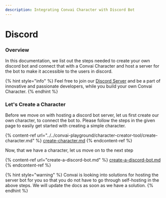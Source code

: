 ```yaml
---
description: Integrating Convai Character with Discord Bot
---
```


# Discord

### Overview

In this documentation, we list out the steps needed to create your own discord bot and connect that with a Convai Character and host a server for the bot to make it accessible to the users in discord.

{% hint style="info" %}
Feel free to join our [Discord Server](https://discord.gg/TG98s8FWKN) and be a part of innovative and passionate developers, while you build your own Convai Character.
{% endhint %}

### Let's Create a Character

Before we move on with hosting a discord bot server, let us first create our own character, to connect the bot to. Please follow the steps in the given page to easily get started with creating a simple character.

{% content-ref url="../../convai-playground/character-creator-tool/create-character.md" %}
[create-character.md](../../convai-playground/character-creator-tool/create-character.md)
{% endcontent-ref %}

Now, that we have a character, let us move on to the next step

{% content-ref url="create-a-discord-bot.md" %}
[create-a-discord-bot.md](create-a-discord-bot.md)
{% endcontent-ref %}

{% hint style="warning" %}
Convai is looking into solutions for hosting the server bot for you so that you do not have to go through self-hosting in the above steps. We will update the docs as soon as we have a solution.
{% endhint %}
